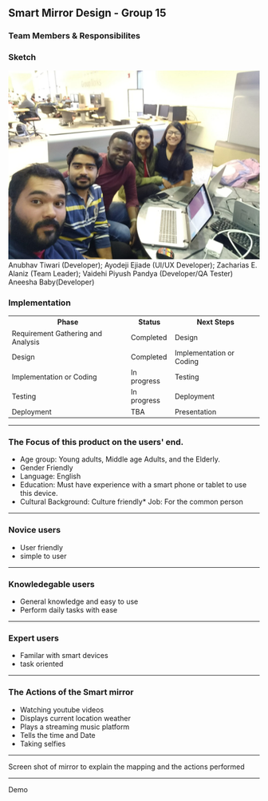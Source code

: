 ## Smart Mirror Design - Group 15

### Team Members & Responsibilites
### Sketch
<img src = "group15.jpg">
<caption>Anubhav Tiwari (Developer); Ayodeji Ejiade (UI/UX Developer); Zacharias E. Alaniz (Team Leader); Vaidehi Piyush Pandya (Developer/QA Tester) Aneesha Baby(Developer)</caption>

### Implementation
<table width="100%">
<tr>
<th>Phase</th><th>Status</th><th>Next Steps</th>
</tr>

<tr>
<td>Requirement Gathering and Analysis</td><td>Completed</td><td>Design</td>
</tr>

<tr>
<td>Design</td><td>Completed</td><td>Implementation or Coding</td>
</tr>


<tr>
<td>Implementation or Coding</td><td> In progress</td><td>Testing</td>
</tr>


<tr>
<td>Testing</td><td>In progress</td><td>Deployment</td>
</tr>

<tr>
<td>Deployment</td><td>TBA</td><td>Presentation</td>
</tr>


</table>

- - - -
### The Focus of this product on the users' end. 
  * Age group: Young adults, Middle age Adults, and the Elderly. 
  * Gender Friendly
  * Language: English 
  * Education: Must have experience with a smart phone or tablet to use this device.
  * Cultural Background: Culture friendly* Job: For the common person
 - - - - 
### Novice users
  * User friendly 
  * simple to user
- - - - 
### Knowledegable users 
  * General knowledge and easy to use
  * Perform daily tasks with ease
- - - -
### Expert users 
* Familar with smart devices 
* task oriented
- - - -
### The Actions of the Smart mirror
* Watching youtube videos 
* Displays current location weather
* Plays a streaming music platform 
* Tells the time and Date
* Taking selfies 
- - - - 
Screen shot of mirror to explain the mapping and the actions performed
- - - - 
Demo
